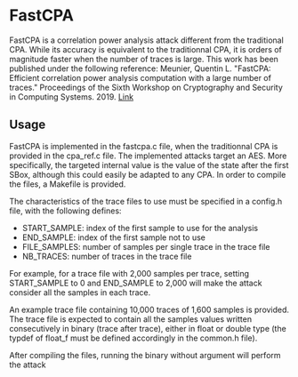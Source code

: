 # FastCPA

FastCPA is a correlation power analysis attack different from the traditional CPA. While its accuracy is equivalent to the traditionnal CPA, it is orders of magnitude faster when the number of traces is large. This work has been published under the following reference:
Meunier, Quentin L. "FastCPA: Efficient correlation power analysis computation with a large number of traces." Proceedings of the Sixth Workshop on Cryptography and Security in Computing Systems. 2019.
[Link](https://dl.acm.org/doi/abs/10.1145/3304080.3304082)


## Usage

FastCPA is implemented in the fastcpa.c file, when the traditionnal CPA is provided in the cpa\_ref.c file. The implemented attacks target an AES. More specifically, the targeted internal value is the value of the state after the first SBox, although this could easily be adapted to any CPA. In order to compile the files, a Makefile is provided.

The characteristics of the trace files to use must be specified in a config.h file, with the following defines:
* START\_SAMPLE: index of the first sample to use for the analysis
* END\_SAMPLE: index of the first sample not to use
* FILE\_SAMPLES: number of samples per single trace in the trace file
* NB\_TRACES: number of traces in the trace file

For example, for a trace file with 2,000 samples per trace, setting START\_SAMPLE to 0 and END\_SAMPLE to 2,000 will make the attack consider all the samples in each trace.

An example trace file containing 10,000 traces of 1,600 samples is provided. The trace file is expected to contain all the samples values written consecutively in binary (trace after trace), either in float or double type (the typdef of float\_f must be defined accordingly in the common.h file).

After compiling the files, running the binary without argument will perform the attack


